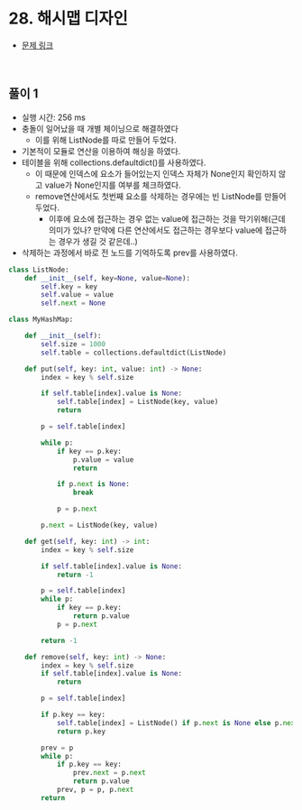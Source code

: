 # 28. 해시맵 디자인

- [문제 링크](https://leetcode.com/problems/design-hashmap/)

<br>

## 풀이 1

- 실행 시간: 256 ms
- 충돌이 일어났을 때 개별 체이닝으로 해결하였다
    - 이를 위해 ListNode를 따로 만들어 두었다.
- 기본적이 모듈로 연산을 이용하여 해싱을 하였다.
- 테이블을 위해 collections.defaultdict()를 사용하였다.
    - 이 때문에 인덱스에 요소가 들어있는지 인덱스 자체가 None인지 확인하지 않고 value가 None인지를 여부를 체크하였다.
    - remove연산에서도 첫번째 요소를 삭제하는 경우에는 빈 ListNode를 만들어 두었다.
        - 이후에 요소에 접근하는 경우 없는 value에 접근하는 것을 막기위해(근데 의미가 있나? 만약에 다른 연산에서도  접근하는 경우보다 value에 접근하는 경우가 생길 것 같은데..)
- 삭제하는 과정에서 바로 전 노드를 기억하도록  prev를 사용하였다.

```python
class ListNode:
    def __init__(self, key=None, value=None):
        self.key = key
        self.value = value
        self.next = None

class MyHashMap:

    def __init__(self):
        self.size = 1000
        self.table = collections.defaultdict(ListNode)

    def put(self, key: int, value: int) -> None:
        index = key % self.size

        if self.table[index].value is None:
            self.table[index] = ListNode(key, value)
            return

        p = self.table[index]

        while p:
            if key == p.key:
                p.value = value
                return

            if p.next is None:
                break

            p = p.next

        p.next = ListNode(key, value)

    def get(self, key: int) -> int:
        index = key % self.size

        if self.table[index].value is None:
            return -1

        p = self.table[index]
        while p:
            if key == p.key:
                return p.value
            p = p.next

        return -1

    def remove(self, key: int) -> None:
        index = key % self.size
        if self.table[index].value is None:
            return

        p = self.table[index]

        if p.key == key:
            self.table[index] = ListNode() if p.next is None else p.next
            return p.key

        prev = p
        while p:
            if p.key == key:
                prev.next = p.next
                return p.value
            prev, p = p, p.next
        return
```